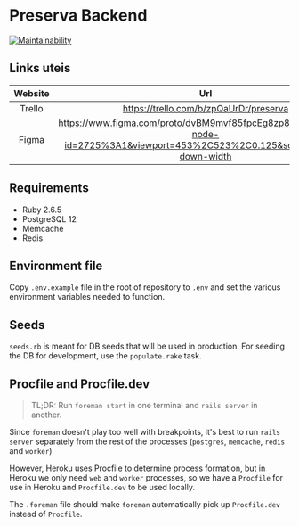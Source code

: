 # Preserva Backend

[![Maintainability](https://api.codeclimate.com/v1/badges/dd1b7d7ab2db9c83d0cd/maintainability)](https://codeclimate.com/github/covid-preservar/preservar-app/maintainability)

## Links uteis

| Website | Url  |
| :-----: | :--: |
| Trello | https://trello.com/b/zpQaUrDr/preserva |
| Figma | https://www.figma.com/proto/dvBM9mvf85fpcEg8zp8tCh/Preservar?node-id=2725%3A1&viewport=453%2C523%2C0.125&scaling=scale-down-width |


## Requirements

- Ruby 2.6.5
- PostgreSQL 12
- Memcache
- Redis

## Environment file

Copy `.env.example` file in the root of repository to `.env` and set the various environment variables
needed to function.

## Seeds

`seeds.rb` is meant for DB seeds that will be used in production. For seeding the DB for development, use the `populate.rake` task.

## Procfile and Procfile.dev

> TL;DR: Run `foreman start` in one terminal and `rails server` in another.

Since `foreman` doesn't play too well with breakpoints, it's best to run `rails server` separately from the rest of the processes (`postgres`, `memcache`, `redis` and `worker`)

However, Heroku uses Procfile to determine process formation, but in Heroku we only need `web` and `worker` processes, so we have a `Procfile` for use in Heroku and `Procfile.dev` to be used locally.

The `.foreman` file should make `foreman` automatically pick up `Procfile.dev` instead of `Procfile`.
